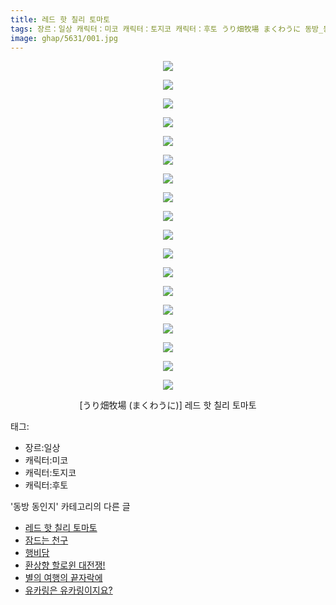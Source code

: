 ```yaml
---
title: 레드 핫 칠리 토마토
tags: 장르：일상 캐릭터：미코 캐릭터：토지코 캐릭터：후토 うり畑牧場 まくわうに 동방_동인지
image: ghap/5631/001.jpg
---
```

<div class="article">
<p style="text-align: center; clear: none; float: none;"><img src="{{ site.nasurl }}/ghap/5631/001.jpg"/></p>
<p style="text-align: center; clear: none; float: none;"><img src="{{ site.nasurl }}/ghap/5631/002.jpg"/></p>
<p style="text-align: center; clear: none; float: none;"><img src="{{ site.nasurl }}/ghap/5631/003.jpg"/></p>
<p style="text-align: center; clear: none; float: none;"><img src="{{ site.nasurl }}/ghap/5631/004.jpg"/></p>
<p style="text-align: center; clear: none; float: none;"><img src="{{ site.nasurl }}/ghap/5631/005.jpg"/></p>
<p style="text-align: center; clear: none; float: none;"><img src="{{ site.nasurl }}/ghap/5631/006.jpg"/></p>
<p style="text-align: center; clear: none; float: none;"><img src="{{ site.nasurl }}/ghap/5631/007.jpg"/></p>
<p style="text-align: center; clear: none; float: none;"><img src="{{ site.nasurl }}/ghap/5631/008.jpg"/></p>
<p style="text-align: center; clear: none; float: none;"><img src="{{ site.nasurl }}/ghap/5631/009.jpg"/></p>
<p style="text-align: center; clear: none; float: none;"><img src="{{ site.nasurl }}/ghap/5631/010.jpg"/></p>
<p style="text-align: center; clear: none; float: none;"><img src="{{ site.nasurl }}/ghap/5631/011.jpg"/></p>
<p style="text-align: center; clear: none; float: none;"><img src="{{ site.nasurl }}/ghap/5631/012.jpg"/></p>
<p style="text-align: center; clear: none; float: none;"><img src="{{ site.nasurl }}/ghap/5631/013.jpg"/></p>
<p style="text-align: center; clear: none; float: none;"><img src="{{ site.nasurl }}/ghap/5631/014.jpg"/></p>
<p style="text-align: center; clear: none; float: none;"><img src="{{ site.nasurl }}/ghap/5631/015.jpg"/></p>
<p style="text-align: center; clear: none; float: none;"><img src="{{ site.nasurl }}/ghap/5631/016.jpg"/></p>
<p style="text-align: center; clear: none; float: none;"><img src="{{ site.nasurl }}/ghap/5631/017.jpg"/></p>
<p style="text-align: center; clear: none; float: none;"><img src="{{ site.nasurl }}/ghap/5631/018.jpg"/></p>
<p style="text-align: center; clear: none; float: none;">[うり畑牧場 (まくわうに)] 레드 핫 칠리 토마토</p>
</div><div class="tagTrail">
<p>태그: </p>
<ul>
<li>장르:일상</li>
<li>캐릭터:미코</li>
<li>캐릭터:토지코</li>
<li>캐릭터:후토</li>
</ul>
</div><div class="another">
<p>'동방 동인지' 카테고리의 다른 글</p>
<ul>
<li><a href="/2019-01-20-ghap_5631">레드 핫 칠리 토마토</a></li>
<li><a href="/2019-01-20-ghap_5630">잠드는 천구</a></li>
<li><a href="/2019-01-19-ghap_5629">행비담</a></li>
<li><a href="/2019-01-18-ghap_5628">환상향 할로윈 대전쟁!</a></li>
<li><a href="/2019-01-16-ghap_5595">별의 여행의 끝자락에</a></li>
<li><a href="/2019-01-15-ghap_5588">유카링은 유카링이지요?</a></li>
</ul>
</div>
